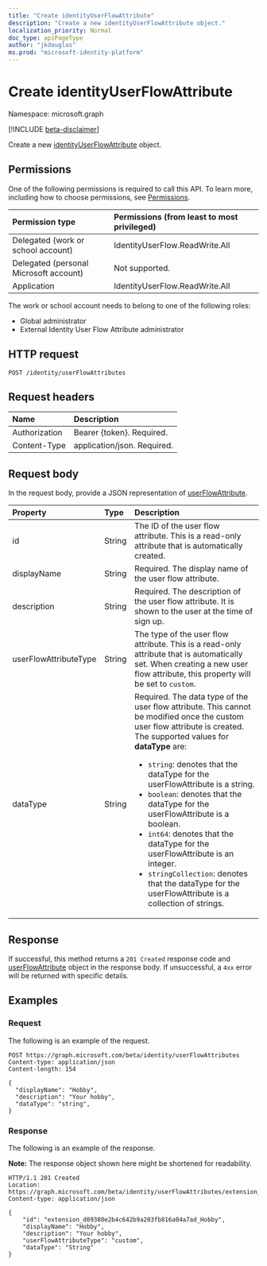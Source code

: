 ```yaml
---
title: "Create identityUserFlowAttribute"
description: "Create a new identityUserFlowAttribute object."
localization_priority: Normal
doc_type: apiPageType
author: "jkdouglas"
ms.prod: "microsoft-identity-platform"
---
```


# Create identityUserFlowAttribute

Namespace: microsoft.graph

[!INCLUDE [beta-disclaimer](../../includes/beta-disclaimer.md)]

Create a new [identityUserFlowAttribute](../resources/userflowattributes.md) object.

## Permissions

One of the following permissions is required to call this API. To learn more, including how to choose permissions, see [Permissions](/graph/permissions-reference).

|Permission type      | Permissions (from least to most privileged)              |
|:--------------------|:---------------------------------------------------------|
|Delegated (work or school account)|IdentityUserFlow.ReadWrite.All|
|Delegated (personal Microsoft account)| Not supported.|
|Application|IdentityUserFlow.ReadWrite.All|

The work or school account needs to belong to one of the following roles:

* Global administrator
* External Identity User Flow Attribute administrator

## HTTP request

<!-- { "blockType": "ignored" } -->

```http
POST /identity/userFlowAttributes
```

## Request headers

|Name|Description|
|:---------------|:----------|
|Authorization|Bearer {token}. Required.|
|Content-Type|application/json. Required.|

## Request body

In the request body, provide a JSON representation of [userFlowAttribute](../resources/userflowattributes.md).

|Property|Type|Description|
|:---------------|:--------|:----------|
|id|String|The ID of the user flow attribute. This is a read-only attribute that is automatically created.|
|displayName|String|Required. The display name of the user flow attribute.|
|description|String|Required. The description of the user flow attribute. It is shown to the user at the time of sign up.|
|userFlowAttributeType|String|The type of the user flow attribute. This is a read-only attribute that is automatically set. When creating a new user flow attribute, this property will be set to `custom`.|
|dataType|String|Required. The data type of the user flow attribute. This cannot be modified once the custom user flow attribute is created. The supported values for **dataType** are:<br/><ul><li>`string`: denotes that the dataType for the userFlowAttribute is a string. </li><li>`boolean`: denotes that the dataType for the userFlowAttribute is a boolean.</li><li>`int64`: denotes that the dataType for the userFlowAttribute is an integer.</li><li> `stringCollection`: denotes that the dataType for the userFlowAttribute is a collection of strings.</li></ul>|

## Response

If successful, this method returns a `201 Created` response code and [userFlowAttribute](../resources/userflowattributes.md) object in the response body. If unsuccessful, a `4xx` error will be returned with specific details.

## Examples

### Request

The following is an example of the request.

<!-- {
  "blockType": "request",
  "name": "create_userFlowAttribute_from_userFlowAttributes"
}
-->

``` http
POST https://graph.microsoft.com/beta/identity/userFlowAttributes
Content-type: application/json
Content-length: 154

{
  "displayName": "Hobby",
  "description": "Your hobby",
  "dataType": "string",
}
```

### Response

The following is an example of the response.

**Note:** The response object shown here might be shortened for readability.

<!-- {
  "blockType": "response",
  "truncated": true,
  "@odata.type": "microsoft.graph.identityUserFlowAttribute"
} -->

```http
HTTP/1.1 201 Created
Location: https://graph.microsoft.com/beta/identity/userFlowAttributes/extension_7a95ecd9489b4fb9a45722b913c4703b_Hobby
Content-type: application/json

{
    "id": "extension_d09380e2b4c642b9a203fb816a04a7ad_Hobby",
    "displayName": "Hobby",
    "description": "Your hobby",
    "userFlowAttributeType": "custom",
    "dataType": "String"
}
```

